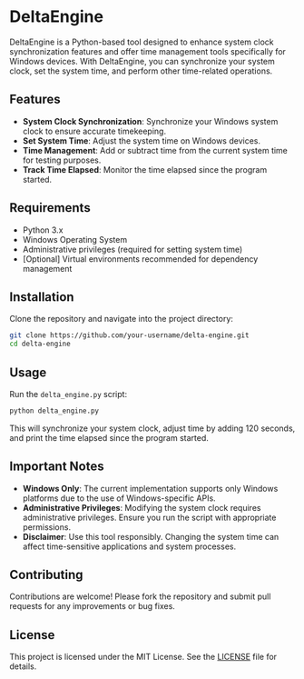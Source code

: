 # DeltaEngine

DeltaEngine is a Python-based tool designed to enhance system clock synchronization features and offer time management tools specifically for Windows devices. With DeltaEngine, you can synchronize your system clock, set the system time, and perform other time-related operations.

## Features

- **System Clock Synchronization**: Synchronize your Windows system clock to ensure accurate timekeeping.
- **Set System Time**: Adjust the system time on Windows devices.
- **Time Management**: Add or subtract time from the current system time for testing purposes.
- **Track Time Elapsed**: Monitor the time elapsed since the program started.

## Requirements

- Python 3.x
- Windows Operating System
- Administrative privileges (required for setting system time)
- [Optional] Virtual environments recommended for dependency management

## Installation

Clone the repository and navigate into the project directory:

```bash
git clone https://github.com/your-username/delta-engine.git
cd delta-engine
```

## Usage

Run the `delta_engine.py` script:

```bash
python delta_engine.py
```

This will synchronize your system clock, adjust time by adding 120 seconds, and print the time elapsed since the program started.

## Important Notes

- **Windows Only**: The current implementation supports only Windows platforms due to the use of Windows-specific APIs.
- **Administrative Privileges**: Modifying the system clock requires administrative privileges. Ensure you run the script with appropriate permissions.
- **Disclaimer**: Use this tool responsibly. Changing the system time can affect time-sensitive applications and system processes.

## Contributing

Contributions are welcome! Please fork the repository and submit pull requests for any improvements or bug fixes.

## License

This project is licensed under the MIT License. See the [LICENSE](LICENSE) file for details.